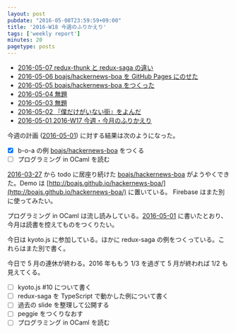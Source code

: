 ```yaml
---
layout: post
pubdate: "2016-05-08T23:59:59+09:00"
title: '2016-W18 今週のふりかえり'
tags: ['weekly report']
minutes: 20
pagetype: posts
---
```

- [2016-05-07 redux-thunk と redux-saga の違い][2016-05-07]
- [2016-05-06 boajs/hackernews-boa を GitHub Pages にのせた][2016-05-06]
- [2016-05-05 boajs/hackernews-boa をつくった][2016-05-05]
- [2016-05-04 無題][2016-05-04]
- [2016-05-03 無題][2016-05-03]
- [2016-05-02 『僕だけがいない街』をよんだ][2016-05-02]
- [2016-05-01 2016-W17 今週・今月のふりかえり][2016-05-01]

今週の計画 ([2016-05-01][]) に対する結果は次のようになった。

- [x] b-o-a の例 [boajs/hackernews-boa][] をつくる
- [ ] プログラミング in OCaml を読む

[2016-03-27][] から todo に居座り続けた [boajs/hackernews-boa][] がようやくできた。Demo は [http://boajs.github.io/hackernews-boa/](http://boajs.github.io/hackernews-boa/) に置いている。 Firebase はまた別に使ってみたい。

プログラミング in OCaml は流し読みしている。[2016-05-01][] に書いたとおり、今月は読書を控えてものをつくりたい。

今日は kyoto.js に参加している。ほかに redux-saga の例をつくっている。これらはまた別で書く。

今日で 5 月の連休が終わる。2016 年ももう 1/3 を過ぎて 5 月が終われば 1/2 も見えてくる。

- [ ] kyoto.js #10 について書く
- [ ] redux-saga を TypeScript で動かした例について書く
- [ ] 過去の slide を整理して公開する
- [ ] peggie をつくりなおす
- [ ] プログラミング in OCaml を読む

[2016-03-27]: http://blog.bouzuya.net/2016/03/27/
[2016-05-01]: http://blog.bouzuya.net/2016/05/01/
[2016-05-02]: http://blog.bouzuya.net/2016/05/02/
[2016-05-03]: http://blog.bouzuya.net/2016/05/03/
[2016-05-04]: http://blog.bouzuya.net/2016/05/04/
[2016-05-05]: http://blog.bouzuya.net/2016/05/05/
[2016-05-06]: http://blog.bouzuya.net/2016/05/06/
[2016-05-07]: http://blog.bouzuya.net/2016/05/07/
[boajs/hackernews-boa]: https://github.com/boajs/hackernews-boa

